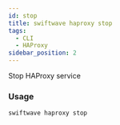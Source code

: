 ```yaml
---
id: stop
title: swiftwave haproxy stop
tags:
  - CLI
  - HAProxy
sidebar_position: 2
---
```


Stop HAProxy service

### Usage

```
swiftwave haproxy stop
```


